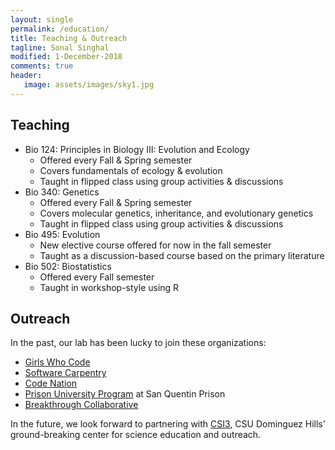 ```yaml
---
layout: single
permalink: /education/
title: Teaching & Outreach
tagline: Sonal Singhal
modified: 1-December-2018
comments: true
header:
   image: assets/images/sky1.jpg
---
```


## Teaching

- Bio 124: Principles in Biology III: Evolution and Ecology
  - Offered every Fall & Spring semester
  - Covers fundamentals of ecology & evolution
  - Taught in flipped class using group activities & discussions 
- Bio 340: Genetics
  - Offered every Fall & Spring semester
  - Covers molecular genetics, inheritance, and evolutionary genetics
  - Taught in flipped class using group activities & discussions
- Bio 495: Evolution
  - New elective course offered for now in the fall semester
  - Taught as a discussion-based course based on the primary literature
- Bio 502: Biostatistics
  - Offered every Fall semester
  - Taught in workshop-style using R

## Outreach
In the past, our lab has been lucky to join these organizations:
- [Girls Who Code](https://girlswhocode.com/)
- [Software Carpentry](https://software-carpentry.org/)
- [Code Nation](https://codenation.org/)
- [Prison University Program](https://prisonuniversityproject.org/) at San Quentin Prison
- [Breakthrough Collaborative](https://www.breakthroughcollaborative.org/)

In the future, we look forward to partnering with [CSI3](https://csi3.org/), CSU Dominguez Hills' ground-breaking center for science education and outreach.


